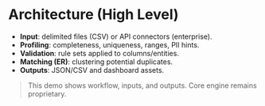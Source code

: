 ﻿# Architecture (High Level)

- **Input**: delimited files (CSV) or API connectors (enterprise).
- **Profiling**: completeness, uniqueness, ranges, PII hints.
- **Validation**: rule sets applied to columns/entities.
- **Matching (ER)**: clustering potential duplicates.
- **Outputs**: JSON/CSV and dashboard assets.

> This demo shows workflow, inputs, and outputs. Core engine remains proprietary.